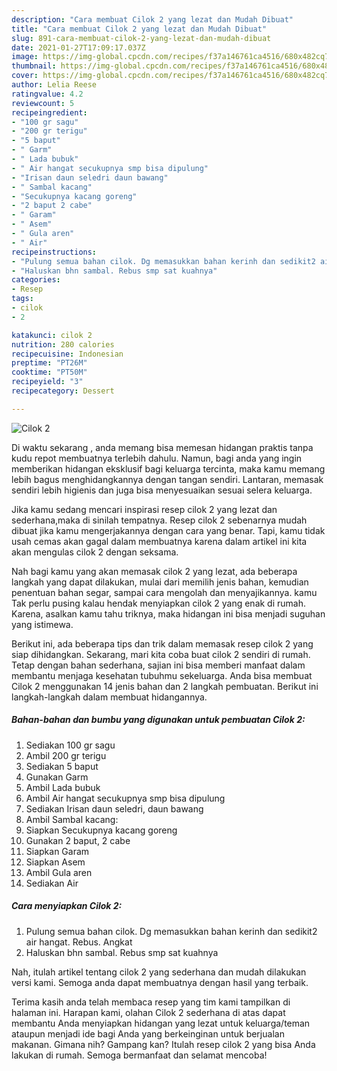 ```yaml
---
description: "Cara membuat Cilok 2 yang lezat dan Mudah Dibuat"
title: "Cara membuat Cilok 2 yang lezat dan Mudah Dibuat"
slug: 891-cara-membuat-cilok-2-yang-lezat-dan-mudah-dibuat
date: 2021-01-27T17:09:17.037Z
image: https://img-global.cpcdn.com/recipes/f37a146761ca4516/680x482cq70/cilok-2-foto-resep-utama.jpg
thumbnail: https://img-global.cpcdn.com/recipes/f37a146761ca4516/680x482cq70/cilok-2-foto-resep-utama.jpg
cover: https://img-global.cpcdn.com/recipes/f37a146761ca4516/680x482cq70/cilok-2-foto-resep-utama.jpg
author: Lelia Reese
ratingvalue: 4.2
reviewcount: 5
recipeingredient:
- "100 gr sagu"
- "200 gr terigu"
- "5 baput"
- " Garm"
- " Lada bubuk"
- " Air hangat secukupnya smp bisa dipulung"
- "Irisan daun seledri daun bawang"
- " Sambal kacang"
- "Secukupnya kacang goreng"
- "2 baput 2 cabe"
- " Garam"
- " Asem"
- " Gula aren"
- " Air"
recipeinstructions:
- "Pulung semua bahan cilok. Dg memasukkan bahan kerinh dan sedikit2 air hangat. Rebus. Angkat"
- "Haluskan bhn sambal. Rebus smp sat kuahnya"
categories:
- Resep
tags:
- cilok
- 2

katakunci: cilok 2 
nutrition: 280 calories
recipecuisine: Indonesian
preptime: "PT26M"
cooktime: "PT50M"
recipeyield: "3"
recipecategory: Dessert

---
```



![Cilok 2](https://img-global.cpcdn.com/recipes/f37a146761ca4516/680x482cq70/cilok-2-foto-resep-utama.jpg)

Di waktu  sekarang , anda memang bisa memesan hidangan praktis tanpa kudu repot membuatnya terlebih dahulu. Namun, bagi anda yang ingin memberikan hidangan eksklusif bagi keluarga tercinta, maka kamu memang lebih bagus menghidangkannya dengan tangan sendiri. Lantaran, memasak sendiri lebih higienis dan juga bisa menyesuaikan sesuai selera keluarga.

Jika kamu sedang mencari inspirasi resep cilok 2 yang lezat dan sederhana,maka di sinilah tempatnya. Resep cilok 2  sebenarnya mudah dibuat jika kamu mengerjakannya dengan cara yang benar. Tapi, kamu tidak usah cemas akan gagal dalam membuatnya 
karena dalam artikel ini kita akan mengulas cilok 2 dengan seksama.  



Nah bagi kamu yang akan memasak cilok 2 yang lezat, ada beberapa langkah yang dapat dilakukan, mulai dari memilih jenis bahan, kemudian penentuan bahan segar, sampai cara mengolah dan menyajikannya. kamu Tak perlu pusing kalau hendak menyiapkan cilok 2 yang enak di rumah. Karena, asalkan kamu  tahu triknya, maka hidangan ini bisa menjadi suguhan yang istimewa.

Berikut ini, ada beberapa tips dan trik dalam memasak resep cilok 2 yang siap dihidangkan. Sekarang, mari kita coba buat cilok 2 sendiri di rumah. Tetap dengan bahan sederhana, sajian ini bisa memberi manfaat dalam membantu menjaga kesehatan tubuhmu sekeluarga. Anda bisa membuat Cilok 2 menggunakan 14 jenis bahan dan 2 langkah pembuatan. Berikut ini langkah-langkah dalam membuat hidangannya.

<!--inarticleads1-->

##### Bahan-bahan dan bumbu yang digunakan untuk pembuatan Cilok 2:

1. Sediakan 100 gr sagu
1. Ambil 200 gr terigu
1. Sediakan 5 baput
1. Gunakan  Garm
1. Ambil  Lada bubuk
1. Ambil  Air hangat secukupnya smp bisa dipulung
1. Sediakan Irisan daun seledri, daun bawang
1. Ambil  Sambal kacang:
1. Siapkan Secukupnya kacang goreng
1. Gunakan 2 baput, 2 cabe
1. Siapkan  Garam
1. Siapkan  Asem
1. Ambil  Gula aren
1. Sediakan  Air




<!--inarticleads2-->

##### Cara menyiapkan Cilok 2:

1. Pulung semua bahan cilok. Dg memasukkan bahan kerinh dan sedikit2 air hangat. Rebus. Angkat
1. Haluskan bhn sambal. Rebus smp sat kuahnya




Nah, itulah artikel tentang  cilok 2  yang sederhana dan mudah dilakukan versi kami. Semoga anda dapat membuatnya dengan hasil yang terbaik. 

Terima kasih anda telah membaca resep yang tim kami tampilkan di halaman ini. Harapan kami, olahan  Cilok 2 sederhana di atas dapat membantu Anda menyiapkan hidangan yang lezat untuk keluarga/teman ataupun menjadi ide bagi Anda yang berkeinginan untuk berjualan makanan. Gimana nih? Gampang kan? Itulah resep cilok 2 yang bisa Anda lakukan di rumah. Semoga bermanfaat dan selamat mencoba!

